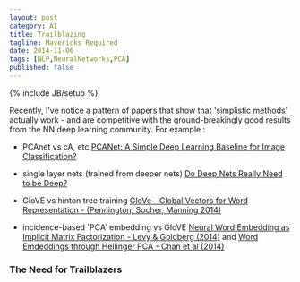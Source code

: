 ```yaml
---
layout: post
category: AI
title: Trailblazing
tagline: Mavericks Required
date: 2014-11-06
tags: [NLP,NeuralNetworks,PCA]
published: false
---
```

{% include JB/setup %}


Recently, I've notice a pattern of papers that show that 'simplistic methods' actually work - and are competitive with the ground-breakingly good results from the NN deep learning community.  For example : 

*  PCAnet vs cA, etc  [PCANet: A Simple Deep Learning Baseline for Image Classification?](http://arxiv.org/abs/1404.3606)

<!--
    Definitely need to contact authors in SG!  
      http://mx.nthu.edu.tw/~tsunghan/index.html
        SENT MAIL TO :: Tsung-Han Chan <thchan@ieee.org>
        http://scholar.google.com/citations?user=WDJ7tY0AAAAJ
        (now at SunPlus.com)
      SENT MAIL TO :: Jiwen.Lu@adsc.com.sg  << Only one on ADSC page...  (Referred back to orig author)24
!-->

*  single layer nets (trained from deeper nets)  [Do Deep Nets Really Need to be Deep?](http://arxiv.org/pdf/1312.6184.pdf)


*  GloVE vs hinton tree training [GloVe - Global Vectors for Word Representation - (Pennington, Socher, Manning 2014)](http://nlp.stanford.edu/pubs/glove.pdf)

*  incidence-based 'PCA' embedding vs GloVE  [Neural Word Embedding
as Implicit Matrix Factorization - Levy &amp; Goldberg (2014)](https://levyomer.files.wordpress.com/2014/09/neural-word-embeddings-as-implicit-matrix-factorization.pdf)  and [Word Emdeddings through Hellinger PCA - Chan et al (2014)](http://arxiv.org/abs/1312.5542)

### The Need for Trailblazers

